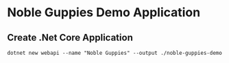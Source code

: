 # Noble Guppies Demo Application

## Create .Net Core Application

```
dotnet new webapi --name "Noble Guppies" --output ./noble-guppies-demo
```
